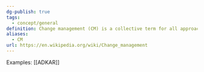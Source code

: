 ```yaml
---
dg-publish: true
tags:
  - concept/general
definition: Change management (CM) is a collective term for all approaches to prepare, support, and help individuals, teams, and organizations in making organizational change.
aliases:
  - CM
url: https://en.wikipedia.org/wiki/Change_management
---
```

Examples: [[ADKAR]]
